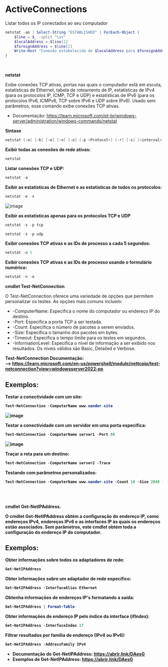 <h1>ActiveConnections</h1>

Listar todos os IP conectados ao seu computador
```ps1
netstat -an | Select-String "ESTABLISHED" | ForEach-Object {
    $line = $_ -split "\s+"
    $localAddress = $line[1]
    $foreignAddress = $line[2]
    Write-Host "Conexão estabelecida de $localAddress para $foreignAddress"
}
```
<br>

<strong> netstat </strong>

<p> Exibe conexões TCP ativas, portas nas quais o computador está em escuta, estatísticas de Ethernet, tabela de roteamento de IP, estatísticas de IPv4 (para os protocolos IP, ICMP, TCP e UDP) e estatísticas de IPv6 (para os protocolos IPv6, ICMPv6, TCP sobre IPv6 e UDP sobre IPv6). Usado sem parâmetros, esse comando exibe conexões TCP ativas. </p>

- Documentação: https://learn.microsoft.com/pt-br/windows-server/administration/windows-commands/netstat

<strong> Sintaxe </strong>

```ps1
netstat [-a] [-b] [-e] [-n] [-o] [-p <Protocol>] [-r] [-s] [<interval>]
```
<strong> Exibir todas as conexões de rede ativas: </strong>

```ps1
netstat
```
<strong> Listar conexões TCP e UDP: </strong> 

```ps1
netstat -a
```


<strong>Exibir as estatísticas de Ethernet e as estatísticas de todos os protocolos: </strong> 

```ps1
netstat -e -s
```
![image](https://github.com/oanderoficial/ActiveConnections/assets/32654298/f892657c-1ccf-413c-87d0-b7decf2aa387)

<strong> Exibir as estatísticas apenas para os protocolos TCP e UDP </strong>

```ps1
netstat -s -p tcp
```

```ps1
netstat -s -p udp
```

 <strong> Exibir conexões TCP ativas e as IDs de processo a cada 5 segundos: </strong>

 ```ps1
netstat -o 5
```

<strong> Exibir conexões TCP ativas e as IDs de processo usando o formulário numérico: </strong>

```ps1
netstat -n -o
```
 
<strong>  cmdlet Test-NetConnection  </strong>

<p>O Test-NetConnection oferece uma variedade de opções que permitem personalizar os testes. As opções mais comuns incluem: </p>

- -ComputerName:  Especifica o nome do computador ou endereço IP do destino.
- -Port: Especifica a porta TCP a ser testada.
- -Count: Especifica o número de pacotes a serem enviados.
- -Size: Especifica o tamanho dos pacotes em bytes.
- -Timeout: Especifica o tempo limite para os testes em segundos.
- -InformationLevel: Especifica o nível de informação a ser exibido nos resultados. Os níveis válidos são Basic, Detailed e Verbose.

<strong> Test-NetConnection Documentação: </storng> 
<br>
-->  https://learn.microsoft.com/en-us/powershell/module/nettcpip/test-netconnection?view=windowsserver2022-ps

<h2> Exemplos: </h2>

<strong> Testar a conectividade com um site: </strong>

```ps1
Test-NetConnection -ComputerName www.oander.site
```
![image](https://github.com/oanderoficial/ActiveConnections/assets/32654298/aa29991f-1658-4713-a3b4-e9bde0456a5b)

<strong> Testar a conectividade com um servidor em uma porta específica: </strong>

```ps1
Test-NetConnection -ComputerName server1 -Port 80
```
![image](https://github.com/oanderoficial/ActiveConnections/assets/32654298/7ff1187b-d734-4f9d-bb5e-4382d5148bbc)


<strong> Traçar a rota para um destino: </strong>

```ps1
Test-NetConnection -ComputerName server2 -Trace
```

<strong>  Testando com parâmetros personalizados: </strong> 

```ps1
Test-NetConnection -ComputerName www.oander.site -Count 10 -Size 2048 -Timeout 5 -InformationLevel Detailed
```
<br>
<br>

<strong> cmdlet Get-NetIPAddress. </strong>

<p> O cmdlet Get-NetIPAddress obtém a configuração do endereço IP, como endereços IPv4, endereços IPv6 e as interfaces IP às quais os endereços estão associados. Sem parâmetros, este cmdlet obtém toda a configuração do endereço IP do computador.</p>

<h2> Exemplos: </h2> 

<strong> Obter informações sobre todos os adaptadores de rede: </strong>

```ps1
Get-NetIPAddress
```
<strong> Obter informações sobre um adaptador de rede específico: </strong> 

```ps1
Get-NetIPAddress -InterfaceAlias Ethernet
```
<strong> Obtenha informações de endereços IP's formatando a saída: </strong>

```ps1
Get-NetIPAddress | Format-Table
```
<strong> Obter informações de endereço IP pelo índice da interface (ifIndex): </strong>

```ps1
Get-NetIPAddress -InterfaceIndex 17
````

<strong> Filtrar resultados por família de endereço (IPv4 ou IPv6):  </strong>

```ps1
Get-NetIPAddress -AddressFamily IPv4
```

- Documentação do Get-NetIPAddress:
  https://abrir.link/DAesG
- Exemplos de Get-NetIPAddress:
  https://abrir.link/DAesG
